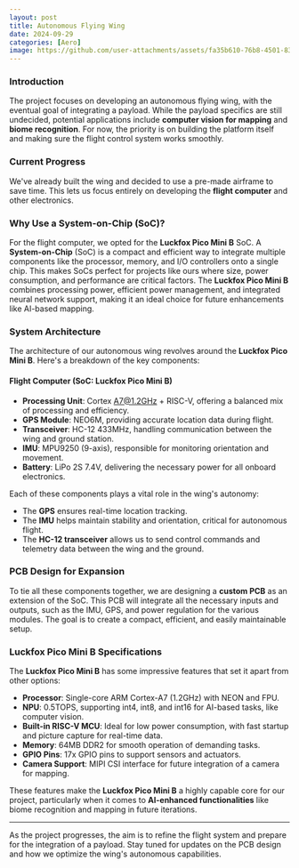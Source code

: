 ```yaml
---
layout: post
title: Autonomous Flying Wing
date: 2024-09-29
categories: [Aero]
image: https://github.com/user-attachments/assets/fa35b610-76b8-4501-83aa-8b81d716d8f1
---
```


### Introduction

The project focuses on developing an autonomous flying wing, with the eventual goal of integrating a payload. While the payload specifics are still undecided, potential applications include **computer vision for mapping** and **biome recognition**. For now, the priority is on building the platform itself and making sure the flight control system works smoothly.

### Current Progress

We've already built the wing and decided to use a pre-made airframe to save time. This lets us focus entirely on developing the **flight computer** and other electronics.

### Why Use a System-on-Chip (SoC)?

For the flight computer, we opted for the **Luckfox Pico Mini B** SoC. A **System-on-Chip** (SoC) is a compact and efficient way to integrate multiple components like the processor, memory, and I/O controllers onto a single chip. This makes SoCs perfect for projects like ours where size, power consumption, and performance are critical factors. The **Luckfox Pico Mini B** combines processing power, efficient power management, and integrated neural network support, making it an ideal choice for future enhancements like AI-based mapping.

### System Architecture

The architecture of our autonomous wing revolves around the **Luckfox Pico Mini B**. Here's a breakdown of the key components:

#### Flight Computer (SoC: Luckfox Pico Mini B)
- **Processing Unit**: Cortex A7@1.2GHz + RISC-V, offering a balanced mix of processing and efficiency.
- **GPS Module**: NEO6M, providing accurate location data during flight.
- **Transceiver**: HC-12 433MHz, handling communication between the wing and ground station.
- **IMU**: MPU9250 (9-axis), responsible for monitoring orientation and movement.
- **Battery**: LiPo 2S 7.4V, delivering the necessary power for all onboard electronics.

Each of these components plays a vital role in the wing's autonomy:
- The **GPS** ensures real-time location tracking.
- The **IMU** helps maintain stability and orientation, critical for autonomous flight.
- The **HC-12 transceiver** allows us to send control commands and telemetry data between the wing and the ground.

### PCB Design for Expansion

To tie all these components together, we are designing a **custom PCB** as an extension of the SoC. This PCB will integrate all the necessary inputs and outputs, such as the IMU, GPS, and power regulation for the various modules. The goal is to create a compact, efficient, and easily maintainable setup.

### Luckfox Pico Mini B Specifications

The **Luckfox Pico Mini B** has some impressive features that set it apart from other options:

- **Processor**: Single-core ARM Cortex-A7 (1.2GHz) with NEON and FPU.
- **NPU**: 0.5TOPS, supporting int4, int8, and int16 for AI-based tasks, like computer vision.
- **Built-in RISC-V MCU**: Ideal for low power consumption, with fast startup and picture capture for real-time data.
- **Memory**: 64MB DDR2 for smooth operation of demanding tasks.
- **GPIO Pins**: 17x GPIO pins to support sensors and actuators.
- **Camera Support**: MIPI CSI interface for future integration of a camera for mapping.

These features make the **Luckfox Pico Mini B** a highly capable core for our project, particularly when it comes to **AI-enhanced functionalities** like biome recognition and mapping in future iterations.

---

As the project progresses, the aim is to refine the flight system and prepare for the integration of a payload. Stay tuned for updates on the PCB design and how we optimize the wing's autonomous capabilities.
